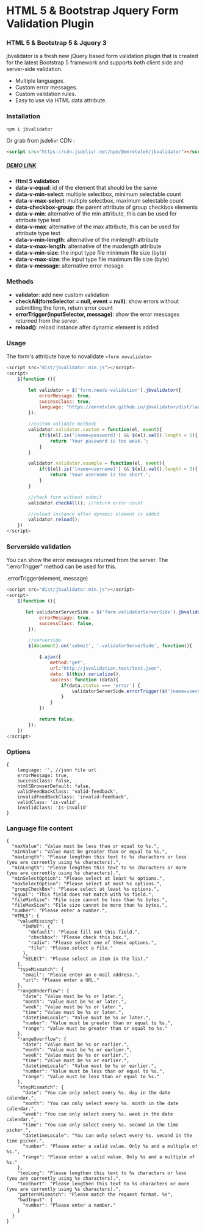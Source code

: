 HTML 5 & Bootstrap Jquery Form Validation Plugin
================================================

### HTML 5 & Bootstrap 5 & Jquery 3

jbvalidator is a fresh new jQuery based form validation plugin that is created for the latest Bootstrap 5 framework and supports both client side and server-side validation.

- Multiple languages.
- Custom error messages.
- Custom validation rules.
- Easy to use via HTML data attribute.

### Installation

```
npm i jbvalidator
```
Or grab from jsdelivr CDN :
```html
<script src="https://cdn.jsdelivr.net/npm/@emretulek/jbvalidator"></script>
```

##### [DEMO LINK](https://emretulek.github.io/jbvalidator/)

-   **Html 5 validation**
-   **data-v-equal**: id of the element that should be the same
-   **data-v-min-select**: multiple selectbox, minimum selectable count
-   **data-v-max-select**: multiple selectbox, maximum selectable count
-   **data-checkbox-group**: the parent attribute of group checkbox elements
-   **data-v-min**: alternative of the min attribute, this can be used for attribute type text
-   **data-v-max**: alternative of the max attribute, this can be used for attribute type text
-   **data-v-min-length**: alternative of the minlength attribute
-   **data-v-max-length**: alternative of the maxlength attribute
-   **data-v-min-size**: the input type file minimum file size (byte)
-   **data-v-max-size**: the input type file maximum file size (byte)
-   **data-v-message**: alternative error mesage

### Methods

-   **validator**: add new custom validation
-   **checkAll(formSelector = null, event = null)**: show errors without submitting the form, return error count
-   **errorTrigger(inputSelector, message)**: show the error messages returned from the server.
-   **reload()**: reload instance after dynamic element is added

### Usage

The form's attribute have to novalidate `<form novalidate>`
```javascript
<script src="dist/jbvalidator.min.js"></script>
<script>
    $(function (){

        let validator = $('form.needs-validation').jbvalidator({
            errorMessage: true,
            successClass: true,
            language: "https://emretulek.github.io/jbvalidator/dist/lang/en.json"
        });

        //custom validate methode
        validator.validator.custom = function(el, event){
            if($(el).is('[name=password]') && $(el).val().length < 5){
                return 'Your password is too weak.';
            }
        }

        validator.validator.example = function(el, event){
            if($(el).is('[name=username]') && $(el).val().length < 3){
                return 'Your username is too short.';
            }
        }

        //check form without submit
        validator.checkAll(); //return error count

        //reload instance after dynamic element is added
        validator.reload();
    })
</script>
```

### Serverside validation

You can show the error messages returned from the server. The ".errorTrigger" method can be used for this.

.errorTrigger(element, message)

```javascript
<script src="dist/jbvalidator.min.js"></script>
<script>
    $(function (){

       let validatorServerSide = $('form.validatorServerSide').jbvalidator({
            errorMessage: true,
            successClass: false,
        });

        //serverside
        $(document).on('submit', '.validatorServerSide', function(){

            $.ajax({
                method:"get",
                url:"http://jsvalidation.test/test.json",
                data: $(this).serialize(),
                success: function (data){
                    if(data.status === 'error') {
                        validatorServerSide.errorTrigger($('[name=username]'), data.message);
                    }
                }
            })

            return false;
        });
    })
</script>
```

### Options

```
{
    language: '', //json file url
    errorMessage: true,
    successClass: false,
    html5BrowserDefault: false,
    validFeedBackClass: 'valid-feedback',
    invalidFeedBackClass: 'invalid-feedback',
    validClass: 'is-valid',
    invalidClass: 'is-invalid'
}
```

### Language file content
```
{
  "maxValue": "Value must be less than or equal to %s.",
  "minValue": "Value must be greater than or equal to %s.",
  "maxLength": "Please lengthen this text to %s characters or less (you are currently using %s characters).",
  "minLength": "Please lengthen this text to %s characters or more (you are currently using %s characters).",
  "minSelectOption": "Please select at least %s options.",
  "maxSelectOption": "Please select at most %s options.",
  "groupCheckBox": "Please select at least %s options.",
  "equal": "This field does not match with %s field.",
  "fileMinSize": "File size cannot be less than %s bytes.",
  "fileMaxSize": "File size cannot be more than %s bytes.",
  "number": "Please enter a number.",
  "HTML5": {
    "valueMissing": {
      "INPUT": {
        "default": "Please fill out this field.",
        "checkbox": "Please check this box.",
        "radio": "Please select one of these options.",
        "file": "Please select a file."
      },
      "SELECT": "Please select an item in the list."
    },
    "typeMismatch": {
      "email": "Please enter an e-mail address.",
      "url": "Please enter a URL."
    },
    "rangeUnderflow": {
      "date": "Value must be %s or later.",
      "month": "Value must be %s or later.",
      "week": "Value must be %s or later.",
      "time": "Value must be %s or later.",
      "datetimeLocale": "Value must be %s or later.",
      "number": "Value must be greater than or equal to %s.",
      "range": "Value must be greater than or equal to %s."
    },
    "rangeOverflow": {
      "date": "Value must be %s or earlier.",
      "month": "Value must be %s or earlier.",
      "week": "Value must be %s or earlier.",
      "time": "Value must be %s or earlier.",
      "datetimeLocale": "Value must be %s or earlier.",
      "number": "Value must be less than or equal to %s.",
      "range": "Value must be less than or equal to %s."
    },
    "stepMismatch": {
      "date": "You can only select every %s. day in the date calendar.",
      "month": "You can only select every %s. month in the date calendar.",
      "week": "You can only select every %s. week in the date calendar.",
      "time": "You can only select every %s. second in the time picker.",
      "datetimeLocale": "You can only select every %s. second in the time picker.",
      "number": "Please enter a valid value. Only %s and a multiple of %s.",
      "range": "Please enter a valid value. Only %s and a multiple of %s."
    },
    "tooLong": "Please lengthen this text to %s characters or less (you are currently using %s characters).",
    "tooShort": "Please lengthen this text to %s characters or more (you are currently using %s characters).",
    "patternMismatch": "Please match the request format. %s",
    "badInput": {
      "number": "Please enter a number."
    }
  }
}
```
